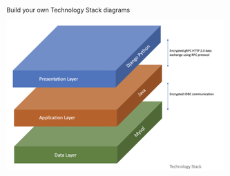 Build your own Technology Stack diagrams

![Tech Stack 0001](https://raw.githubusercontent.com/hi2rashid/technology-stack-ppt-samples/master/techstack0001.png
)



